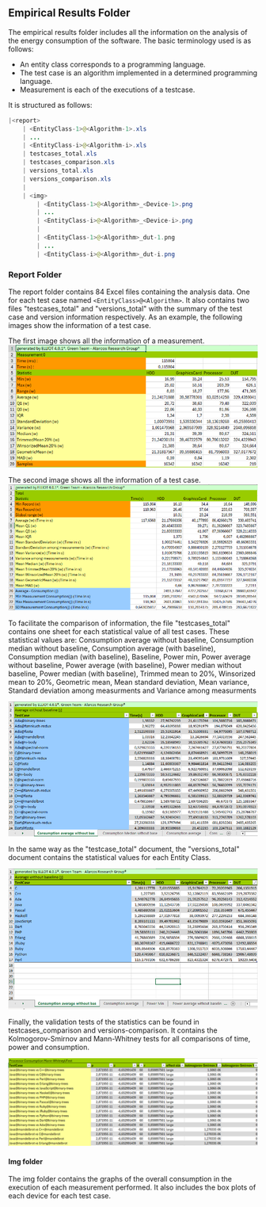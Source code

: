 ## Empirical Results Folder

The empirical results folder includes all the information on the analysis of the energy consumption of the software. The basic terminology used is as follows:
- An entity class corresponds to a programming language. 
- The test case is an algorithm implemented in a determined programming language.
- Measurement is each of the executions of a testcase.

It is structured as follows:

```Java
|<report>
	| <EntityClass-1>@<Algorithm-1>.xls
	| ...
	| <EntityClass-i>@<Algorithm-i>.xls
	| testcases_total.xls
	| testcases_comparison.xls
	| versions_total.xls
	| versions_comparison.xls
	| 
	| <img>
		| <EntityClass-1>@<Algorithm>_<Device-1>.png
		| ...
		| <EntityClass-i>@<Algorithm>_<Device-i>.png
		|
		| <EntityClass-1>@<Algorithm>_dut-1.png
		| ...
		| <EntityClass-i>@<Algorithm>_dut-i.png

```
### Report Folder
The report folder contains 84 Excel files containing the analysis data. One for each test case named `<EntityClass>@<Algorithm>`. It also contains two files "testcases_total" and "versions_total" with the summary of the test case and version information respectively.
As an example, the following images show the information of a test case.

The first image shows all the information of a measurement.
![](../resources/measurement_example.PNG)

The second image shows all the information of a test case.
![](../resources/testcase_example.PNG)

To facilitate the comparison of information, the file "testcases_total" contains one sheet for each statistical value of all test cases. These statistical values are:
Consumption average without baseline, Consumption median without baseline, Consumption average (with baseline), Consumption median (with baseline), Baseline, Power min, Power average without baseline, Power average (with baseline), Power median without baseline, Power median (with baseline), Trimmed mean to 20%, Winsorized mean to 20%, Geometric mean, Mean standard deviation, Mean variance, Standard deviation among measurments and Variance among measurments

![](../resources/testcases_total_example.PNG)

In the same way as the "testcase_total" document, the "versions_total" document contains the statistical values for each Entity Class.

![](../resources/versions_total_example.PNG)

Finally, the validation tests of the statistics can be found in testcases_comparison and versions-comparison. It contains the Kolmogorov-Smirnov and Mann-Whitney tests for all comparisons of time, power and consumption.

![](../resources/comparison_example.PNG)


#### Img folder
The img folder contains the graphs of the overall consumption in the execution of each measurement performed. It also includes the box plots of each device for each test case.

